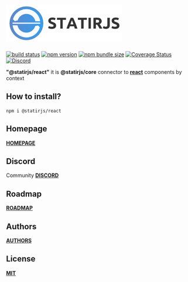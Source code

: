 # <img src='https://raw.githubusercontent.com/statirjs/page/dev/assets/statirjs_text.png' height='100' alt='Statirjs Logo' aria-label='statirjs' />

[![build status](https://travis-ci.com/statirjs/react.svg?branch=dev)](https://travis-ci.com/github/statirjs/react)
[![npm version](https://img.shields.io/npm/v/@statirjs/react)](https://www.npmjs.com/package/@statirjs/react)
[![npm bundle size](https://badgen.net/bundlephobia/minzip/@statirjs/react?label=gzip)](https://bundlephobia.com/result?p=@statirjs/react)
[![Coverage Status](https://coveralls.io/repos/github/statirjs/react/badge.svg?branch=dev&service=github)](https://coveralls.io/github/statirjs/react?branch=dev&service=github)
[![Discord](https://img.shields.io/discord/713451221901508720?label=discord)](https://discord.gg/9kezggD)

**"@statirjs/react"** it is **@statirjs/core** connector to [**react**](https://reactjs.org/) components by context

## How to install?

```
npm i @statirjs/react
```

## Homepage

[**HOMEPAGE**](https://statirjs.github.io/page/#/content/react/home)

## Discord

Community [**DISCORD**](https://discord.gg/mypB55)

## Roadmap

[**ROADMAP**](https://github.com/statirjs/react/blob/dev/ROADMAP.md)

## Authors

[**AUTHORS**](https://github.com/statirjs/react/blob/dev/AUTHORS.md)

## License

[**MIT**](https://github.com/statirjs/react/blob/dev/LICENSE.md)
